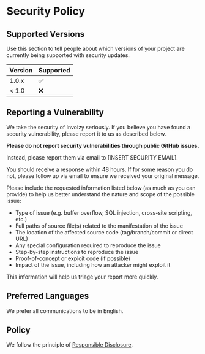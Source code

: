 # Security Policy

## Supported Versions

Use this section to tell people about which versions of your project are currently being supported with security updates.

| Version | Supported          |
| ------- | ------------------ |
| 1.0.x   | :white_check_mark: |
| < 1.0   | :x:                |

## Reporting a Vulnerability

We take the security of Invoizy seriously. If you believe you have found a security vulnerability, please report it to us as described below.

**Please do not report security vulnerabilities through public GitHub issues.**

Instead, please report them via email to [INSERT SECURITY EMAIL].

You should receive a response within 48 hours. If for some reason you do not, please follow up via email to ensure we received your original message.

Please include the requested information listed below (as much as you can provide) to help us better understand the nature and scope of the possible issue:

* Type of issue (e.g. buffer overflow, SQL injection, cross-site scripting, etc.)
* Full paths of source file(s) related to the manifestation of the issue
* The location of the affected source code (tag/branch/commit or direct URL)
* Any special configuration required to reproduce the issue
* Step-by-step instructions to reproduce the issue
* Proof-of-concept or exploit code (if possible)
* Impact of the issue, including how an attacker might exploit it

This information will help us triage your report more quickly.

## Preferred Languages

We prefer all communications to be in English.

## Policy

We follow the principle of [Responsible Disclosure](https://en.wikipedia.org/wiki/Responsible_disclosure). 